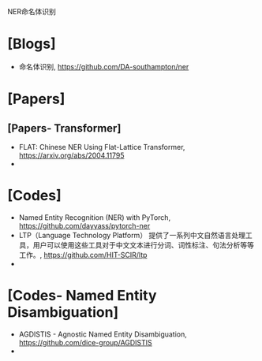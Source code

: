 NER命名体识别

# [Blogs]
+ 命名体识别, https://github.com/DA-southampton/ner

# [Papers]


## [Papers- Transformer]
+ FLAT: Chinese NER Using Flat-Lattice Transformer, https://arxiv.org/abs/2004.11795
+ 


# [Codes]
+ Named Entity Recognition (NER) with PyTorch, https://github.com/dayyass/pytorch-ner
+ LTP（Language Technology Platform） 提供了一系列中文自然语言处理工具，用户可以使用这些工具对于中文文本进行分词、词性标注、句法分析等等工作。, https://github.com/HIT-SCIR/ltp
+ 


# [Codes- Named Entity Disambiguation]
+ AGDISTIS - Agnostic Named Entity Disambiguation, https://github.com/dice-group/AGDISTIS
+ 
